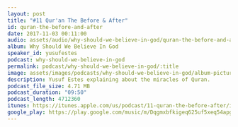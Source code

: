 ```yaml
---
layout: post
title: "#11 Qur'an The Before & After"
id: quran-the-before-and-after
date: 2017-11-03 00:11:00
audio: assets/audio/why-should-we-believe-in-god/quran-the-before-and-after.mp3
album: Why Should We Believe In God
speaker_id: yusufestes
podcast: why-should-we-believe-in-god
permalink: podcast/why-should-we-believe-in-god/:title
image: assets/images/podcasts/why-should-we-believe-in-god/album-picture-small.jpg
description: Yusuf Estes explaining about the miracles of Quran.
podcast_file_size: 4.71 MB
podcast_duration: "09:50"
podcast_length: 4712360
itunes: https://itunes.apple.com/us/podcast/11-quran-the-before-after/id1312646688?i=1000394707141
google_play: https://play.google.com/music/m/Dqgmxbfkigeq625uf5xeq54apgq?t=11_Quran_The_Before__After-Why_Should_We_Believe_In_God
---
```

